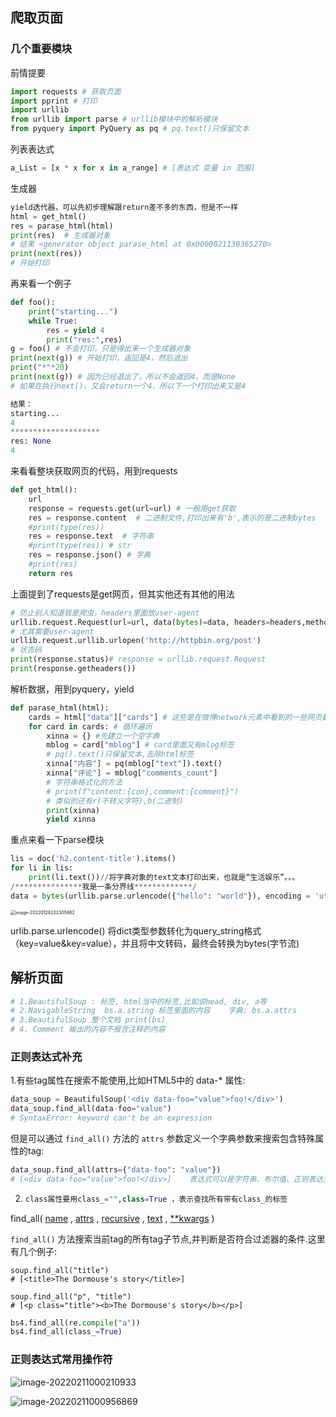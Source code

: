 ## 爬取页面

### 几个重要模块

前情提要

```python
import requests # 获取页面
import pprint # 打印
import urllib
from urllib import parse # urllib模块中的解析模块
from pyquery import PyQuery as pq # pq.text()只保留文本
```

列表表达式

```python
a_List = [x * x for x in a_range] # [表达式 变量 in 范围]
```

生成器

```python
yield迭代器，可以先初步理解跟return差不多的东西，但是不一样
html = get_html()
res = parase_html(html)
print(res)  # 生成器对象
# 结果 <generator object parase_html at 0x0000021130365270>
print(next(res))
# 开始打印
```

再来看一个例子

```python
def foo():
    print("starting...")
    while True:
        res = yield 4
        print("res:",res)
g = foo() # 不会打印，只是得出来一个生成器对象
print(next(g)) # 开始打印，返回是4，然后退出
print("*"*20)
print(next(g)) # 因为已经退出了，所以不会返回4，而是None
# 如果在执行next()，又会return一个4，所以下一个打印出来又是4

结果：
starting...
4
********************
res: None
4
```

来看看整块获取网页的代码，用到requests

```python
def get_html():
    url
    response = requests.get(url=url) # 一般用get获取
    res = response.content  # 二进制文件,打印出来有'b',表示的是二进制bytes
    #print(type(res))
    res = response.text  # 字符串
    #print(type(res)) # str
    res = response.json() # 字典
    #print(res)
    return res
```

上面提到了requests是get网页，但其实他还有其他的用法

```python
# 防止别人知道我是爬虫，headers里面放user-agent
urllib.request.Request(url=url, data(bytes)=data, headers=headers,method="POST")
# 尤其需要user-agent
urllib.request.urllib.urlopen('http://httpbin.org/post')
# 状态码
print(response.status)# response = urllib.request.Request
print(response.getheaders())

```

解析数据，用到pyquery，yield

```python
def parase_html(html):
    cards = html["data"]["cards"] # 这些是在微博network元素中看到的一些网页数据
    for card in cards: # 循环遍历
        xinna = {} #先建立一个空字典
        mblog = card["mblog"] # card里面又有mlog标签
        # pq().text()只保留文本,去除html标签
        xinna["内容"] = pq(mblog["text"]).text()
        xinna["评论"] = mblog["comments_count"]
        # 字符串格式化的方法
        # print(f"content:{con},comment:{comment}") 
        # 类似的还有r(不转义字符),b(二进制)
        print(xinna)
        yield xinna
```

重点来看一下parse模块

```python
lis = doc('h2.content-title').items()
for li in lis:
    print(li.text())//将字典对象的text文本打印出来，也就是“生活娱乐”。。。
/***************我是一条分界线*************/    
data = bytes(urllib.parse.urlencode({"hello": "world"}), encoding = 'utf-8')
```

<img src="C:\Users\86135\AppData\Roaming\Typora\typora-user-images\image-20220128222305662.png" alt="image-20220128222305662" style="zoom:50%;" />

urlib.parse.urlencode() 将dict类型参数转化为query_string格式（key=value&key=value），并且将中文转码，最终会转换为bytes(字节流)

## 解析页面

```python
# 1.BeautifulSoup : 标签, html当中的标签,比如说head, div, a等
# 2.NavigableString  bs.a.string 标签里面的内容    字典: bs.a.attrs
# 3.BeautifulSoup 整个文档 print(bs)
# 4. Comment 输出的内容不报含注释的内容
```

### 正则表达式补充

1.有些tag属性在搜索不能使用,比如HTML5中的 data-* 属性:

```python
data_soup = BeautifulSoup('<div data-foo="value">foo!</div>')
data_soup.find_all(data-foo="value")
# SyntaxError: keyword can't be an expression
```

但是可以通过 `find_all()` 方法的 `attrs` 参数定义一个字典参数来搜索包含特殊属性的tag:

```python
data_soup.find_all(attrs={"data-foo": "value"})
# [<div data-foo="value">foo!</div>]    表达式可以是字符串、布尔值、正则表达式
```

2. ```python
   class属性要用class_="",class=True ，表示查找所有带有class_的标签
   ```

   

find_all( [name](https://www.crummy.com/software/BeautifulSoup/bs4/doc/index.zh.html#id32) , [attrs](https://www.crummy.com/software/BeautifulSoup/bs4/doc/index.zh.html#css) , [recursive](https://www.crummy.com/software/BeautifulSoup/bs4/doc/index.zh.html#recursive) , [text](https://www.crummy.com/software/BeautifulSoup/bs4/doc/index.zh.html#text) , [**kwargs](https://www.crummy.com/software/BeautifulSoup/bs4/doc/index.zh.html#keyword) )

`find_all()` 方法搜索当前tag的所有tag子节点,并判断是否符合过滤器的条件.这里有几个例子:

```
soup.find_all("title")
# [<title>The Dormouse's story</title>]

soup.find_all("p", "title")
# [<p class="title"><b>The Dormouse's story</b></p>]
```

```python
bs4.find_all(re.compile("a"))
bs4.find_all(class_=True)
```

### 正则表达式常用操作符

![image-20220211000210933](C:\Users\86135\AppData\Roaming\Typora\typora-user-images\image-20220211000210933.png)

![image-20220211000956869](C:\Users\86135\AppData\Roaming\Typora\typora-user-images\image-20220211000956869.png)
